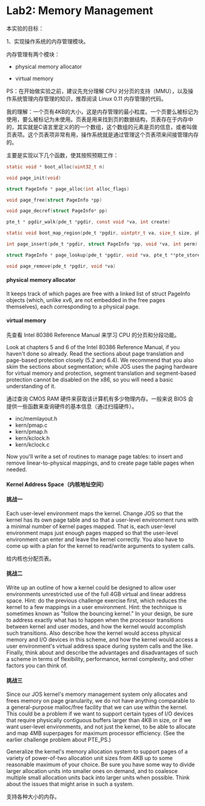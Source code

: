 # Lab2: Memory Management

本实验的目标：

1、实现操作系统的内存管理模块。

内存管理有两个模块：

-   physical memory allocator

-   virtual memory

PS：在开始做实验之前，建议先充分理解 CPU 对分页的支持（MMU），以及操作系统管理内存管理的知识，推荐阅读 Linux 0.11 内存管理的代码。

我的理解：一个页有4KB的大小，这是内存管理的最小粒度。一个页要么被标记为使用，要么被标记为未使用。页表是用来找到页的数据结构，页表存在于内存中的，其实就是C语言里定义的的一个数组，这个数组的元素是页的信息，或者叫做页表项。这个页表项非常有用，操作系统就是通过管理这个页表项来间接管理内存的。


主要是实现以下几个函数，使其按照预期工作：

```c
static void * boot_alloc(uint32_t n)

void page_init(void)

struct PageInfo * page_alloc(int alloc_flags)

void page_free(struct PageInfo *pp)

void page_decref(struct PageInfo* pp)

pte_t * pgdir_walk(pde_t *pgdir, const void *va, int create)

static void boot_map_region(pde_t *pgdir, uintptr_t va, size_t size, physaddr_t pa, int perm)

int page_insert(pde_t *pgdir, struct PageInfo *pp, void *va, int perm)

struct PageInfo * page_lookup(pde_t *pgdir, void *va, pte_t **pte_store)

void page_remove(pde_t *pgdir, void *va)
```

#### physical memory allocator

It keeps track of which pages are free with a linked list of struct PageInfo objects (which, unlike xv6, are not embedded in the free pages themselves), each corresponding to a physical page.

#### virtual memory

先查看 Intel 80386 Reference Manual 来学习 CPU 的分页和分段功能。

Look at chapters 5 and 6 of the Intel 80386 Reference Manual, if you haven't done so already. Read the sections about page translation and page-based protection closely (5.2 and 6.4). We recommend that you also skim the sections about segmentation; while JOS uses the paging hardware for virtual memory and protection, segment translation and segment-based protection cannot be disabled on the x86, so you will need a basic understanding of it.

通过查询 CMOS RAM 硬件来获取该计算机有多少物理内存。一般来说 BIOS 会提供一些函数来查询硬件的基本信息（通过扫描硬件）。

-   inc/memlayout.h
-   kern/pmap.c
-   kern/pmap.h
-   kern/kclock.h
-   kern/kclock.c

Now you'll write a set of routines to manage page tables: to insert and remove linear-to-physical mappings, and to create page table pages when needed.

#### Kernel Address Space（内核地址空间）

#### 挑战一

Each user-level environment maps the kernel. Change JOS so that the kernel has its own page table and so that a user-level environment runs with a minimal number of kernel pages mapped. That is, each user-level environment maps just enough pages mapped so that the user-level environment can enter and leave the kernel correctly. You also have to come up with a plan for the kernel to read/write arguments to system calls.

给内核也分配页表。

#### 挑战二

Write up an outline of how a kernel could be designed to allow user environments unrestricted use of the full 4GB virtual and linear address space. Hint: do the previous challenge exercise first, which reduces the kernel to a few mappings in a user environment. Hint: the technique is sometimes known as "follow the bouncing kernel." In your design, be sure to address exactly what has to happen when the processor transitions between kernel and user modes, and how the kernel would accomplish such transitions. Also describe how the kernel would access physical memory and I/O devices in this scheme, and how the kernel would access a user environment's virtual address space during system calls and the like. Finally, think about and describe the advantages and disadvantages of such a scheme in terms of flexibility, performance, kernel complexity, and other factors you can think of.

#### 挑战三

Since our JOS kernel's memory management system only allocates and frees memory on page granularity, we do not have anything comparable to a general-purpose malloc/free facility that we can use within the kernel. This could be a problem if we want to support certain types of I/O devices that require physically contiguous buffers larger than 4KB in size, or if we want user-level environments, and not just the kernel, to be able to allocate and map 4MB superpages for maximum processor efficiency. (See the earlier challenge problem about PTE_PS.)

Generalize the kernel's memory allocation system to support pages of a variety of power-of-two allocation unit sizes from 4KB up to some reasonable maximum of your choice. Be sure you have some way to divide larger allocation units into smaller ones on demand, and to coalesce multiple small allocation units back into larger units when possible. Think about the issues that might arise in such a system.

支持各种大小的内存。
